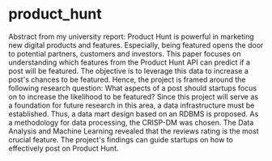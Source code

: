 # product_hunt
Abstract from my university report: Product Hunt is powerful in marketing new digital products and features. Especially, being featured opens the door to potential partners, customers and investors. This paper focuses on understanding which features from the Product Hunt API can predict if a post will be featured. The objective is to leverage this data to increase a post's chances to be featured. Hence, the project is framed around the following research question: What aspects of a post should startups focus on to increase the likelihood to be featured? Since this project will serve as a foundation for future research in this area, a data infrastructure must be established. Thus, a data mart design based on an RDBMS is proposed. As a methodology for data processing, the CRISP-DM was chosen. The Data Analysis and Machine Learning revealed that the reviews rating is the most crucial feature. The project's findings can guide startups on how to effectively post on Product Hunt.
